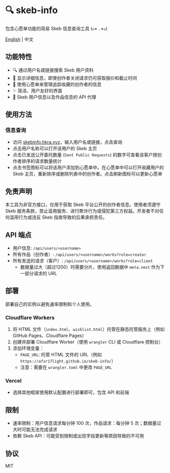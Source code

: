 # 🔍 skeb-info
包含心愿单功能的简易 Skeb 信息查询工具 (๑• . •๑)

[English](README.md) | 中文

## 功能特性

- 🔍 通过用户名或链接搜索 Skeb 用户资料
- 📑 显示详细信息，即使创作者关闭请求仍可获取报价和截止时间
- 🔖 使用心愿单来管理追踪收藏的创作者的信息
- ✨ 简洁、用户友好的界面
- 🔗 Skeb 用户信息以及作品信息的 API 代理

## 使用方法

### 信息查询
- 访问 [skebinfo.hkra.xyz](https://skebinfo.hkra.xyz/)，输入用户名或链接，点击查询
- 点击用户名称可以打开该用户的 Skeb 主页
- 点击已发送公开委托数量 (`Sent Public Requests`) 的数字可查看该客户按创作者排序的请求数量统计
- 点击书签图标可以将该用户添加到心愿单中。在心愿单中可以打开收藏用户的 Skeb 主页，重新排序或删除列表中的创作者。点击刷新图标可以更新心愿单

## 免责声明

本工具为非官方接口，仅用于获取 Skeb 平台公开的创作者信息。使用者须遵守 Skeb 服务条款，禁止滥用服务、进行欺诈行为或侵犯第三方权益。开发者不对任何滥用行为或违反 Skeb 指南导致的后果承担责任。

## API 端点
- 用户信息: `/api/users/<username>`
- 所有作品（创作者）: `/api/users/<username>/works?role=creator`
- 所有发送的请求（客户）: `/api/users/<username>/works?role=client`
    - 数据量过大（超过1200）时需要分片，使用返回数据中 `meta.next` 作为下一部分请求的 URL

## 部署

部署自己的实例以避免速率限制和个人使用。

### Cloudflare Workers
1. 将 HTML 文件（`index.html`、`wishlist.html`）托管在静态托管服务上（例如 GitHub Pages、Cloudflare Pages）
2. 创建并部署 Cloudflare Worker（使用 `wrangler` CLI 或 Cloudflare 控制台）
3. 添加环境变量：
   - `PAGE_URL`: 托管 HTML 文件的 URL（例如 `https://afxr17light.github.io/skeb-info/`）
    - 注意：需要在 `wrangler.toml` 中更改 `PAGE_URL`

### Vercel

- 选择其他框架使用默认配置进行部署即可，包含 API 和前端

## 限制

- 速率限制：用户信息请求每分钟 100 次，作品请求：每分钟 5 次；数据量过大时可能无法完成请求
- 依赖 Skeb API：可能受到限制或出现字段更新等原因导致的不可用

## 协议
MIT
